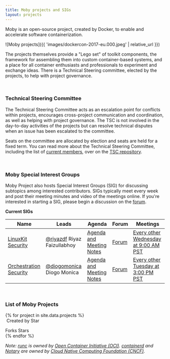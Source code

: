 ```yaml
---
title: Moby projects and SIGs
layout: projects
---
```


<div class="lead">
Moby is an open-source project, created by Docker, to enable and accelerate software containerization.
</div>

![Moby projects]({{ 'images/dockercon-2017-eu.000.jpeg' | relative_url }})

The projects themselves provide a "Lego set" of toolkit components, the framework for assembling them into custom container-based systems, and a place for all container enthusiasts and professionals to experiment and exchange ideas. There is a Technical Steering committee, elected by the projects, to help with project governance.

<br />

### Technical Steering Committee

The Technical Steering Committee acts as an escalation point for conflicts within projects, encourages cross-project communication and coordination, as well as helping with project governance. The TSC is not involved in the day-to-day activities of the projects but can resolve technical disputes when an issue has been escalated to the committee.  

Seats on the committee are allocated by election and seats are held for a fixed term. You can read more about the Technical Steering Committee, including the list of [current members](https://github.com/moby/tsc/blob/master/MEMBERS.md), over on the [TSC repository](https://github.com/moby/tsc).

<br />

### Moby Special Interest Groups

Moby Project also hosts Special Interest Groups (SIG) for discussing subtopics among interested contributors. SIGs typically meet every week and post their meeting minutes and video of the meetings online.  If you're interested in starting a SIG, please begin a discussion on the [forum](https://forums.mobyproject.org).

**Current SIGs**

| Name | Leads | Agenda | Forum | Meetings |
|------|-------|--------|-------|----------|
| [LinuxKit Security](https://github.com/linuxkit/linuxkit/tree/master/sigs/security) | [@riyazdf](https://github.com/riyazdf) Riyaz Faizullabhoy | [Agenda and Meeting Notes](https://github.com/linuxkit/linuxkit/tree/master/reports/sig-security) | [Forum](https://forums.mobyproject.org/c/sig/linuxkit-security) | [Every other Wednesday at 9:00 AM PST](https://docker.zoom.us/j/779801882) |
| [Orchestration Security](https://github.com/docker/swarmkit/tree/master/sigs/orchestration-security) | [@diogomonica](https://github.com/diogomonica) Diogo Monica | [Agenda and Meeting Notes](https://docs.google.com/document/d/1co6Jv9Mq8jeToK-sYNNXwUQiPWcDCvlNJ5bozAOfriE/edit) | [Forum](https://forums.mobyproject.org/c/sig/orchestration-security) | [Every other Tuesday at 3:00 PM PST](https://docker.zoom.us/j/417366441) |

<br />

### List of Moby Projects

<div class="row">
<div class="col align-self-center">
{% for project in site.data.projects %}
<div class="github-card repo-card">
    <div class="header">
        <a class="avatar" id="{{project}}-login" target="_top">
            <img id="{{project}}-image">
        </a>
        <strong class="name">
            <a target="_top" id="{{project}}-name"></a>
            <sup class="language" id="{{project}}-language"></sup>
        </strong>
        <span>Created by <a id="{{project}}-creator" target="_top"></a></span>
        <a class="button" id="{{project}}-button" target="_top">Star</a>
    </div>
    <div class="content" id="{{project}}-description"><p></p></div>
    <div class="footer">
        <span class="status"><strong id="{{project}}-forks"></strong>Forks</span>
        <span class="status"><strong id="{{project}}-stars"></strong>Stars</span>
    </div>
</div>
<script>
fetch('https://api.github.com/repos/{{project}}')
  .then((response) => response.json())
  .then((json) => {
    document.getElementById("{{project}}-login").href = json.html_url;
    document.getElementById("{{project}}-image").src = json.owner.avatar_url + "&s48";
    document.getElementById("{{project}}-name").href = json.html_url;
    document.getElementById("{{project}}-name").innerHTML = json.name;
    document.getElementById("{{project}}-creator").href = json.owner.html_url;
    document.getElementById("{{project}}-creator").innerHTML = json.owner.login;
    document.getElementById("{{project}}-button").href = json.html_url;
    document.getElementById("{{project}}-language").innerHTML = json.language;
    document.getElementById("{{project}}-description").innerHTML = json.description;
    document.getElementById("{{project}}-forks").innerHTML = json.forks;
    document.getElementById("{{project}}-stars").innerHTML = json.watchers_count;
    });
</script>
{% endfor %}
</div>
</div>

_Note: [runc](https://github.com/opencontainers/runc) is owned by [Open Container Initiative (OCI)](https://www.opencontainers.org). [containerd](https://github.com/containerd/containerd) and [Notary](https://github.com/theupdateframework/notary) are owned by [Cloud Native Computing Foundation (CNCF)](https://www.cncf.io)._
